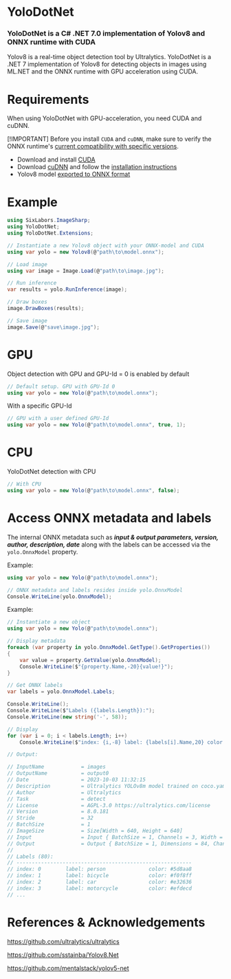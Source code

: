# YoloDotNet

### YoloDotNet is a C# .NET 7.0 implementation of Yolov8 and ONNX runtime with CUDA

Yolov8 is a real-time object detection tool by Ultralytics. YoloDotNet is a .NET 7 implementation of Yolov8 for detecting objects in images using ML.NET and the ONNX runtime with GPU acceleration using CUDA.

# Requirements
When using YoloDotNet with GPU-acceleration, you need CUDA and cuDNN.

[!IMPORTANT]
Before you install `CUDA` and `cuDNN`, make sure to verify the ONNX runtime's [current compatibility with specific versions](https://onnxruntime.ai/docs/execution-providers/CUDA-ExecutionProvider.html#requirements).

- Download and install [CUDA](https://developer.nvidia.com/cuda-downloads)
- Download [cuDNN](https://developer.nvidia.com/cudnn) and follow the [installation instructions](https://docs.nvidia.com/deeplearning/cudnn/install-guide/index.html#install-windows)
- Yolov8 model [exported to ONNX format](https://docs.ultralytics.com/modes/export/#usage-examples)

# Example

```csharp
using SixLabors.ImageSharp;
using YoloDotNet;
using YoloDotNet.Extensions;

// Instantiate a new Yolov8 object with your ONNX-model and CUDA
using var yolo = new Yolov8(@"path\to\model.onnx");

// Load image
using var image = Image.Load(@"path\to\image.jpg");

// Run inference
var results = yolo.RunInference(image);

// Draw boxes
image.DrawBoxes(results);

// Save image
image.Save(@"save\image.jpg");
```

# GPU

Object detection with GPU and GPU-Id = 0 is enabled by default

```csharp
// Default setup. GPU with GPU-Id 0
using var yolo = new Yolo(@"path\to\model.onnx");
```

With a specific GPU-Id

```csharp
// GPU with a user defined GPU-Id
using var yolo = new Yolo(@"path\to\model.onnx", true, 1);
```
# CPU

YoloDotNet detection with CPU

```csharp
// With CPU
using var yolo = new Yolo(@"path\to\model.onnx", false);
```

# Access ONNX metadata and labels

The internal ONNX metadata such as ***input & output parameters, version, author, description, date*** along with the labels can be accessed via the `yolo.OnnxModel` property.

Example:

```csharp
using var yolo = new Yolo(@"path\to\model.onnx");

// ONNX metadata and labels resides inside yolo.OnnxModel
Console.WriteLine(yolo.OnnxModel);
```

Example:

```csharp
// Instantiate a new object
using var yolo = new Yolo(@"path\to\model.onnx");

// Display metadata
foreach (var property in yolo.OnnxModel.GetType().GetProperties())
{
    var value = property.GetValue(yolo.OnnxModel);
    Console.WriteLine($"{property.Name,-20}{value!}");
}

// Get ONNX labels
var labels = yolo.OnnxModel.Labels;

Console.WriteLine();
Console.WriteLine($"Labels ({labels.Length}):");
Console.WriteLine(new string('-', 58));

// Display
for (var i = 0; i < labels.Length; i++)
    Console.WriteLine($"index: {i,-8} label: {labels[i].Name,20} color: {labels[i].Color}");

// Output:

// InputName            = images
// OutputName           = output0
// Date                 = 2023-10-03 11:32:15
// Description          = Ultralytics YOLOv8m model trained on coco.yaml
// Author               = Ultralytics
// Task                 = detect
// License              = AGPL-3.0 https://ultralytics.com/license
// Version              = 8.0.181
// Stride               = 32
// BatchSize            = 1
// ImageSize            = Size[Width = 640, Height = 640]
// Input                = Input { BatchSize = 1, Channels = 3, Width = 640, Height = 640 }
// Output               = Output { BatchSize = 1, Dimensions = 84, Channels = 8400 }
//
// Labels (80):
// ---------------------------------------------------------
// index: 0        label: person              color: #5d8aa8
// index: 1        label: bicycle             color: #f0f8ff
// index: 2        label: car                 color: #e32636
// index: 3        label: motorcycle          color: #efdecd
// ...
```

# References & Acknowledgements

https://github.com/ultralytics/ultralytics

https://github.com/sstainba/Yolov8.Net

https://github.com/mentalstack/yolov5-net